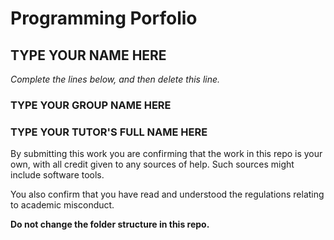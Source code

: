 # Programming Porfolio

## TYPE YOUR NAME HERE

*Complete the lines below, and then delete this line.*

### TYPE YOUR GROUP NAME HERE
### TYPE YOUR TUTOR'S FULL NAME HERE

By submitting this work you are confirming that the work in this repo is your own, with all credit given to any sources of help. Such sources might include software tools.

You also confirm that you have read and understood the regulations relating to academic misconduct.

**Do not change the folder structure in this repo.** 
